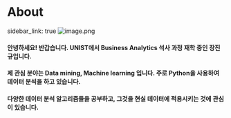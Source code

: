 
# About


sidebar_link: true
![image.png](attachment:image.png)

#### 안녕하세요! 반갑습니다. UNIST에서 Business Analytics 석사 과정 재학 중인 장진규입니다.
#### 제 관심 분야는 Data mining, Machine learning 입니다. 주로 Python을 사용하여 데이터 분석을 하고 있습니다.
#### 다양한 데이터 분석 알고리즘들을 공부하고, 그것을 현실 데이터에 적용시키는 것에 관심이 있습니다. 
